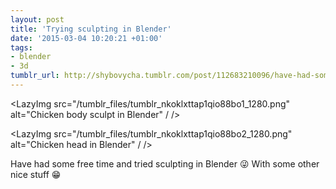 ```yaml
---
layout: post
title: 'Trying sculpting in Blender'
date: '2015-03-04 10:20:21 +01:00'
tags:
- blender
- 3d
tumblr_url: http://shybovycha.tumblr.com/post/112683210096/have-had-some-free-time-and-tried-sculpting-in
---
```



<LazyImg src="/tumblr_files/tumblr_nkoklxttap1qio88bo1_1280.png" alt="Chicken body sculpt in Blender" / />

<LazyImg src="/tumblr_files/tumblr_nkoklxttap1qio88bo2_1280.png" alt="Chicken head in Blender" / />

Have had some free time and tried sculpting in Blender 😜 With some other nice stuff 😁
